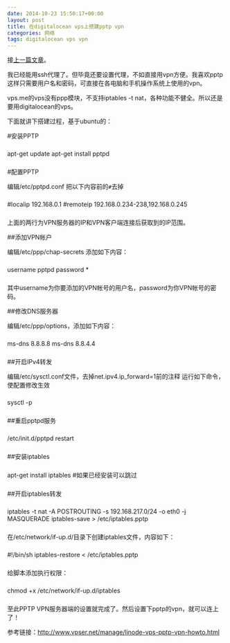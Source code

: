 ```yaml
---
date: 2014-10-23 15:50:17+00:00
layout: post
title: 在digitalocean vps上搭建pptp vpn
categories: 网络
tags: digitalocean vps vpn
---
```


接[上一篇文章](http://xulihang.wicp.net/edu-vps-ssh/)。

我已经能用ssh代理了。但毕竟还要设置代理，不如直接用vpn方便。我喜欢pptp这样只需要用户名和密码，可直接在各电脑和手机操作系统上使用的vpn。

vps.me的vps没有ppp模块，不支持iptables -t nat，各种功能不健全。所以还是要用digitalocean的vps。

下面就讲下搭建过程，基于ubuntu的：

#安装PPTP

###
apt-get update
apt-get install pptpd
###

#配置PPTP

编辑/etc/pptpd.conf
把以下内容前的`#`去掉

###
#localip 192.168.0.1
#remoteip 192.168.0.234-238,192.168.0.245
###

上面的两行为VPN服务器的IP和VPN客户端连接后获取到的IP范围。

##添加VPN帐户

编辑/etc/ppp/chap-secrets 添加如下内容：

###
username pptpd password *
###

其中username为你要添加的VPN帐号的用户名，password为你VPN帐号的密码。

##修改DNS服务器

编辑/etc/ppp/options，添加如下内容：

###
ms-dns 8.8.8.8
ms-dns 8.8.4.4
###

##开启IPv4转发

编辑/etc/sysctl.conf文件，去掉net.ipv4.ip_forward=1前的注释
运行如下命令，使配置修改生效

###
sysctl -p
###

##重启pptpd服务

###
/etc/init.d/pptpd restart
###

##安装iptables

###
apt-get install iptables #如果已经安装可以跳过
###

##开启iptables转发

###
iptables -t nat -A POSTROUTING -s 192.168.217.0/24 -o eth0 -j MASQUERADE
iptables-save > /etc/iptables.pptp
###

在/etc/network/if-up.d/目录下创建iptables文件，内容如下：

###
#!/bin/sh
iptables-restore < /etc/iptables.pptp
###

给脚本添加执行权限：

###
chmod +x /etc/network/if-up.d/iptables
###

至此PPTP VPN服务器端的设置就完成了。然后设置下pptp的vpn，就可以连上了！

参考链接：http://www.vpser.net/manage/linode-vps-pptp-vpn-howto.html

